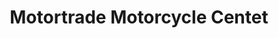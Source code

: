 ---
title: "Motortrade Motorcycle Centet"
url: /tandag-city/motortrade-motorcycle-centet/
shop: motorcycle
---